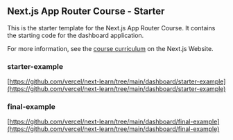 ## Next.js App Router Course - Starter

This is the starter template for the Next.js App Router Course. It contains the starting code for the dashboard application.

For more information, see the [course curriculum](https://nextjs.org/learn) on the Next.js Website.

### starter-example 
[https://github.com/vercel/next-learn/tree/main/dashboard/starter-example](https://github.com/vercel/next-learn/tree/main/dashboard/starter-example)

### final-example
[https://github.com/vercel/next-learn/tree/main/dashboard/final-example](https://github.com/vercel/next-learn/tree/main/dashboard/final-example)